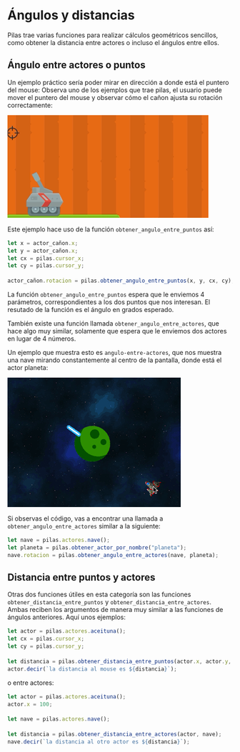 # Ángulos y distancias

Pilas trae varias funciones para realizar cálculos geométricos sencillos, como
obtener la distancia entre actores o incluso el ángulos entre ellos.

## Ángulo entre actores o puntos

Un ejemplo práctico sería poder mirar en dirección a donde está el
puntero del mouse: Observa uno de los ejemplos que trae pilas, el usuario
puede mover el puntero del mouse y observar cómo el cañon ajusta su rotación
correctamente:

![angulo](imagenes/angulo.gif)

Este ejemplo hace uso de la función `obtener_angulo_entre_puntos` así:

```typescript
let x = actor_cañon.x;
let y = actor_cañon.x;
let cx = pilas.cursor_x;
let cy = pilas.cursor_y;

actor_cañon.rotacion = pilas.obtener_angulo_entre_puntos(x, y, cx, cy);
```

La función `obtener_angulo_entre_puntos` espera que le enviemos 4 parámetros,
correspondientes a los dos puntos que nos interesan. El resutado de la función
es el ángulo en grados esperado.

También existe una función llamada `obtener_angulo_entre_actores`, que hace
algo muy similar, solamente que espera que le enviemos dos actores en lugar
de 4 números.

Un ejemplo que muestra esto es `angulo-entre-actores`, que nos muestra una
nave mirando constantemente al centro de la pantalla, donde está el actor
planeta:

![angulo-entre-actores](imagenes/angulo-entre-actores.jpg)

Si observas el código, vas a encontrar una llamada a
`obtener_angulo_entre_actores` similar a la siguiente:

```typescript
let nave = pilas.actores.nave();
let planeta = pilas.obtener_actor_por_nombre("planeta");
nave.rotacion = pilas.obtener_angulo_entre_actores(nave, planeta);
```

## Distancia entre puntos y actores

Otras dos funciones útiles en esta categoría son las funciones
`obtener_distancia_entre_puntos` y `obtener_distancia_entre_actores`. Ambas
reciben los argumentos de manera muy similar a las funciones de ángulos
anteriores. Aquí unos ejemplos:

```typescript
let actor = pilas.actores.aceituna();
let cx = pilas.cursor_x;
let cy = pilas.cursor_y;

let distancia = pilas.obtener_distancia_entre_puntos(actor.x, actor.y, cx, cy);
actor.decir(`la distancia al mouse es ${distancia}`);
```

o entre actores:

```typescript
let actor = pilas.actores.aceituna();
actor.x = 100;

let nave = pilas.actores.nave();

let distancia = pilas.obtener_distancia_entre_actores(actor, nave);
nave.decir(`la distancia al otro actor es ${distancia}`);
```
